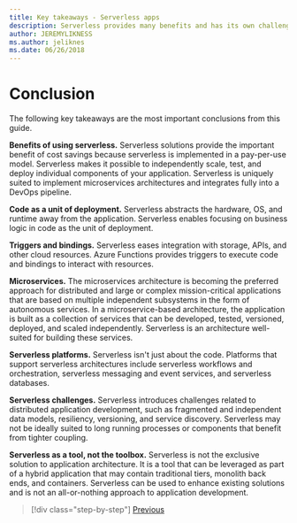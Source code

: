 ```yaml
---
title: Key takeaways - Serverless apps
description: Serverless provides many benefits and has its own challenges. A summary of key takeaways from this guide.
author: JEREMYLIKNESS
ms.author: jeliknes
ms.date: 06/26/2018
---
```

# Conclusion

The following key takeaways are the most important conclusions from this guide.

**Benefits of using serverless.** Serverless solutions provide the important benefit of cost savings because serverless is implemented in a pay-per-use model. Serverless makes it possible to independently scale, test, and deploy individual components of your application. Serverless is uniquely suited to implement microservices architectures and integrates fully into a DevOps pipeline.

**Code as a unit of deployment.** Serverless abstracts the hardware, OS, and runtime away from the application. Serverless enables focusing on business logic in code as the unit of deployment.

**Triggers and bindings.** Serverless eases integration with storage, APIs, and other cloud resources. Azure Functions provides triggers to execute code and bindings to interact with resources.

**Microservices.** The microservices architecture is becoming the preferred approach for distributed and large or complex mission-critical applications that are based on multiple independent subsystems in the form of autonomous services. In a microservice-based architecture, the application is built as a collection of services that can be developed, tested, versioned, deployed, and scaled independently. Serverless is an architecture well-suited for building these services.

**Serverless platforms.** Serverless isn't just about the code. Platforms that support serverless architectures include serverless workflows and orchestration, serverless messaging and event services, and serverless databases.

**Serverless challenges.** Serverless introduces challenges related to distributed application development, such as fragmented and independent data models, resiliency, versioning, and service discovery. Serverless may not be ideally suited to long running processes or components that benefit from tighter coupling.

**Serverless as a tool, not the toolbox.** Serverless is not the exclusive solution to application architecture. It is a tool that can be leveraged as part of a hybrid application that may contain traditional tiers, monolith back ends, and containers. Serverless can be used to enhance existing solutions and is not an all-or-nothing approach to application development.

>[!div class="step-by-step"]
[Previous](serverless-business-scenarios.md)
